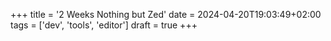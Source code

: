 +++
title = '2 Weeks Nothing but Zed'
date = 2024-04-20T19:03:49+02:00
tags = ['dev', 'tools', 'editor']
draft = true
+++

